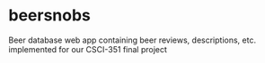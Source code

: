 beersnobs
=========

Beer database web app containing beer reviews, descriptions, etc. implemented for our CSCI-351 final project
